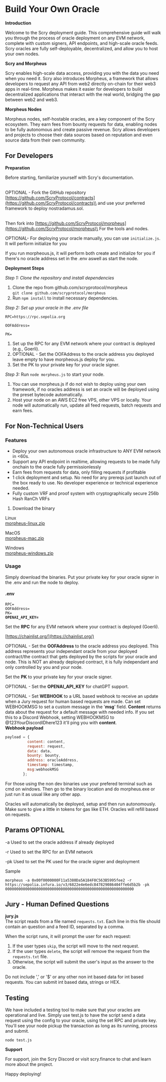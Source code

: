 # Build Your Own Oracle

**Introduction**

Welcome to the Scry deployment guide. This comprehensive guide will walk you through the process of oracle deployment on any EVM network, complete with custom signers, API endpoints, and high-scale oracle feeds. Scry oracles are fully self-deployable, decentralized, and allow you to host your own nodes.

**Scry and Morpheus**

Scry enables high-scale data access, providing you with the data you need when you need it. Scry also introduces Morpheus, a framework that allows developers to request any API from web2 directly on-chain for their web3 apps in real-time. Morpheus makes it easier for developers to build decentralized applications that interact with the real world, bridging the gap between web2 and web3.

**Morpheus Nodes**

Morpheus nodes, self-hostable oracles, are a key component of the Scry ecosystem. They earn fees from bounty requests for data, enabling nodes to be fully autonomous and create passive revenue. Scry allows developers and projects to choose their data sources based on reputation and even source data from their own community.

## For Developers

**Preparation**

Before starting, familiarize yourself with Scry's documentation.&#x20;

\
OPTIONAL - Fork the GitHub repository\
[https://github.com/ScryProtocol/contracts](https://github.com/ScryProtocol/contracts)\
&#x20;and use your preferred framework to deploy nostradamus.sol.&#x20;

\
Then fork into [https://github.com/ScryProtocol/morpheus](https://github.com/ScryProtocol/morpheus)\
For the tools and nodes.

OPTIONAL- For deploying your oracle manually, you can use `initialize.js`. It will perform initialize for you

If you run morpheous.js, it will perform both create and initialize for you if there's no oracle address set in the .env aswell as start the node.

**Deployment Steps**

_Step 1: Clone the repository and install dependencies_

1. Clone the repo from github.com/scryprotocol/morpheus\
   `git clone github.com/scryprotocol/morpheus`
2. Run `npm install` to install necessary dependencies.

_Step 2: Set up your oracle in the .env file_

`RPC=https://rpc.sepolia.org`

`OOFAddress=`

`PK=`

1. Set up the RPC for any EVM network where your contract is deployed (e.g., Goerli).
2. OPTIONAL - Set the OOFAddress to the oracle address you deployed leave empty to have morpheous.js deploy for you.
3. Set the PK to your private key for your oracle signer.

_Step 3:_ Run `node morpheus.js` to start your node.

1. You can use morpheus.js if do not wish to deploy using your own framework, if no oracles address is set an oracle will be deployed using the preset bytecode automatically.
2. Host your node on an AWS EC2 free VPS, other VPS or locally. Your node will automatically run, update all feed requests, batch requests and earn fees.

## For Non-Technical Users

### Features

* Deploy your own autonomous oracle infrastructure to ANY EVM network in <60s.
* Support any API endpoint in realtime, allowing requests to be made fully onchain to the oracle fully permissionlessly
* Earn fees from requests for data, only filling requests if profitable
* 1 click deployment and setup. No need for any prereqs just launch out of the box ready to use. No developer experience or technical experience needed.
* Fully custom VRF and proof system with cryptographically secure 256b Hash RanCh VRFs

1. Download the binary

Linux\
[morpheus-linux.zip](https://github.com/ScryProtocol/morpheus/raw/main/morpheus-linux.zip)

MacOS \
[morpheus-mac.zip](https://github.com/ScryProtocol/Morpheus/raw/main/morpheus-mac.zip)

Windows\
[morpheus-windows.zip](https://github.com/ScryProtocol/Morpheus/raw/main/morpheus-windows.zip)

### Usage

Simply download the binaries. Put your private key for your oracle signer in the .env and run the node to deploy.

#### .env

<pre class="language-properties"><code class="lang-properties">RPC=
OOFAddress=
PK=
<strong>OPENAI_API_KEY=
</strong></code></pre>

Set the **RPC** for any EVM network where your contract is deployed (Goerli).&#x20;

[https://chainlist.org/](https://chainlist.org/)

OPTIONAL - Set the **OOFAddress** to the oracle address you deployed. This address represents your independant oracle from your deployed contract/the contract that gets deployed by the scripts for your oracle and node. This is NOT an already deployed contract, it is fully independant and only controlled by you and your node.

Set the **PK** to your private key for your oracle signer.

OPTIONAL - Set the **OPENAI\_API\_KEY** for chatGPT support.

OPTIONAL - Set **WEBHOOK** to a URL based webhook to receive an update when a Jury request for human based requests are made. Can set WEBHOOKMSG to set a custom message in the '**msg**' field. **Content** returns data about the request for a default message with needed info. If you set this to a Discord Webhook, setting WEBHOOKMSG to @123YourDiscordIDhere123 it'll ping you with **content**.\
**Webhook payload**

```javascript
payload = {
          content: content,
          request: request,
          data: data,
          bounty: bounty,
          address: oracleAddress,
          timestamp: timestamp,
          msg:webhookMSG
        };
```

For those using the non dev binaries use your prefered terminal such as cmd on windows. Then go to the binary location and do morpheus.exe or just run it as usual like any other app.

Oracles will automatically be deployed, setup and then run autonomously. Make sure to give a little in tokens for gas like ETH. Oracles will refill based on requests.

## Params OPTIONAL

\-a Used to set the oracle address if already deployed&#x20;

\-r Used to set the RPC for an EVM network&#x20;

\-pk Used to set the PK used for the oracle signer and deployment

Sample

`morpheus -a 0x00f0000000F11a5380Da5A184F0C563B5995fee2 -r https://sepolia.infura.io/v3/6822e4e6edc847829086404ffe6d5b2b -pk 0000000000000000000000000000000000000000000000000000000000`

## Jury - Human Defined Questions

**jury.js**\
The script reads from a file named `requests.txt`. Each line in this file should contain an question and a feed ID, separated by a comma.

When the script runs, it will prompt the user for each request:

1. If the user types `skip`, the script will move to the next request.
2. If the user types `delete`, the script will remove the request from the `requests.txt` file.
3. Otherwise, the script will submit the user's input as the answer to the oracle.

Do not include ',' or '$' or any other non int based data for int based requests. You can submit int based data, strings or HEX.

## Testing

We have included a testing tool to make sure that your oracles are operational and live. Simply use test.js to have the script send a data request using the config to your oracle, using the set RPC and private key. You'll see your node pickup the transaction as long as its running, process and submit.

`node test.js`

**Support**

For support, join the Scry Discord or visit scry.finance to chat and learn more about the project.

Happy deploying!
